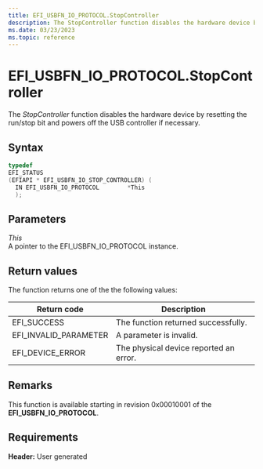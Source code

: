 ```yaml
---
title: EFI_USBFN_IO_PROTOCOL.StopController
description: The StopController function disables the hardware device by resetting the run/stop bit and powers off the USB controller if necessary.
ms.date: 03/23/2023
ms.topic: reference
---
```


# EFI_USBFN_IO_PROTOCOL.StopController

The *StopController* function disables the hardware device by resetting the run/stop bit and powers off the USB controller if necessary.

## Syntax

```cpp
typedef
EFI_STATUS
(EFIAPI * EFI_USBFN_IO_STOP_CONTROLLER) (
  IN EFI_USBFN_IO_PROTOCOL        *This
  );
```

## Parameters

*This*  
A pointer to the EFI_USBFN_IO_PROTOCOL instance.

## Return values

The function returns one of the the following values:

| Return code | Description |
|--|--|
| EFI_SUCCESS | The function returned successfully. |
| EFI_INVALID_PARAMETER | A parameter is invalid. |
| EFI_DEVICE_ERROR | The physical device reported an error. |

## Remarks

This function is available starting in revision 0x00010001 of the **EFI_USBFN_IO_PROTOCOL**.

## Requirements

**Header:** User generated
